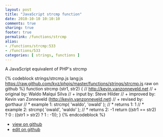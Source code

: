 ```yaml
---
layout: post
title: "JavaScript strcmp function"
date: 2010-10-10 10:10:10
comments: true
sharing: true
footer: true
permalink: /functions/strcmp
alias:
- /functions/strcmp:533
- /functions/533
categories: [ strings, functions ]
---
```

A JavaScript equivalent of PHP's strcmp
<!-- more -->
{% codeblock strings/strcmp.js lang:js https://raw.github.com/kvz/phpjs/master/functions/strings/strcmp.js raw on github %}
function strcmp (str1, str2) {
    // http://kevin.vanzonneveld.net
    // +   original by: Waldo Malqui Silva
    // +      input by: Steve Hilder
    // +   improved by: Kevin van Zonneveld (http://kevin.vanzonneveld.net)
    // +    revised by: gorthaur
    // *     example 1: strcmp( 'waldo', 'owald' );
    // *     returns 1: 1
    // *     example 2: strcmp( 'owald', 'waldo' );
    // *     returns 2: -1
    return ((str1 == str2) ? 0 : ((str1 > str2) ? 1 : -1));
}
{% endcodeblock %}
<ul>
 <li><a href="https://github.com/kvz/phpjs/blob/master/functions/strings/strcmp.js">view on github</a></li>
 <li><a href="https://github.com/kvz/phpjs/edit/master/functions/strings/strcmp.js">edit on github</a></li>
</ul>
